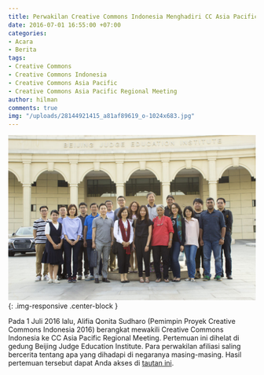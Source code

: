 ```yaml
---
title: Perwakilan Creative Commons Indonesia Menghadiri CC Asia Pacific Regional Meeting
date: 2016-07-01 16:55:00 +07:00
categories:
- Acara
- Berita
tags:
- Creative Commons
- Creative Commons Indonesia
- Creative Commons Asia Pacific
- Creative Commons Asia Pacific Regional Meeting
author: hilman
comments: true
img: "/uploads/28144921415_a81af89619_o-1024x683.jpg"
---
```


![28144921415_a81af89619_o-1024x683.jpg](/uploads/28144921415_a81af89619_o-1024x683.jpg){: .img-responsive .center-block }

Pada 1 Juli 2016 lalu, Alifia Qonita Sudharo (Pemimpin Proyek Creative Commons Indonesia 2016) berangkat mewakili Creative Commons Indonesia ke CC Asia Pacific Regional Meeting. Pertemuan ini dihelat di gedung Beijing Judge Education Institute. Para perwakilan afiliasi saling bercerita tentang apa yang dihadapi  di negaranya masing-masing. Hasil pertemuan tersebut dapat Anda akses di [tautan ini](https://hackpad.com/CC-Asia-Pacific-Regional-Meeting-2016-5ksdMMU9E2F).
